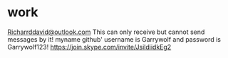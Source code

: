 # work
Richarrddavid@outlook.com
This can only receive but cannot send messages by it!
myname github' username is Garrywolf and password is Garrywolf123!
https://join.skype.com/invite/JsildiidkEg2
